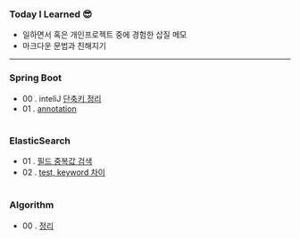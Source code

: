 ### Today I Learned 😎
* 일하면서 혹은 개인프로젝트 중에 경험한 삽질 메모 
* 마크다운 문법과 친해지기  
- - - 


### Spring Boot
- 00 .  inteliJ [단축키 정리](https://github.com/wonmimi/TIL/blob/main/SpringBoot/00_inteliJ_shorcut.md)
- 01 . [annotation](./SpringBoot/annotation.md)

#
### ElasticSearch
- 01 . [필드 중복값 검색](./ElasticSearch/duplicate.md)
- 02 . [test, keyword 차이](./ElasticSearch/fieldType.md)

#
### Algorithm
- 00 . [정리](./Algorithm/algorithms.md)


